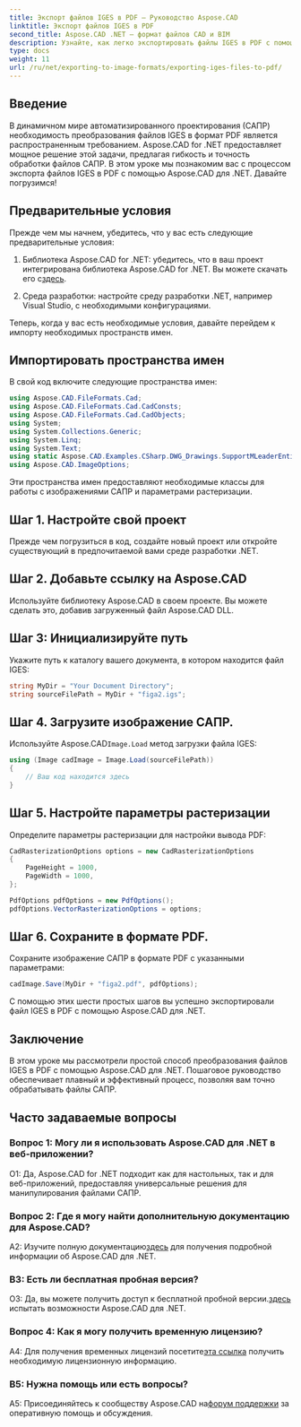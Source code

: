 ```yaml
---
title: Экспорт файлов IGES в PDF — Руководство Aspose.CAD
linktitle: Экспорт файлов IGES в PDF
second_title: Aspose.CAD .NET — формат файлов CAD и BIM
description: Узнайте, как легко экспортировать файлы IGES в PDF с помощью Aspose.CAD для .NET. Следуйте нашему пошаговому руководству для точного манипулирования файлами САПР.
type: docs
weight: 11
url: /ru/net/exporting-to-image-formats/exporting-iges-files-to-pdf/
---
```

## Введение

В динамичном мире автоматизированного проектирования (САПР) необходимость преобразования файлов IGES в формат PDF является распространенным требованием. Aspose.CAD for .NET предоставляет мощное решение этой задачи, предлагая гибкость и точность обработки файлов САПР. В этом уроке мы познакомим вас с процессом экспорта файлов IGES в PDF с помощью Aspose.CAD для .NET. Давайте погрузимся!

## Предварительные условия

Прежде чем мы начнем, убедитесь, что у вас есть следующие предварительные условия:

1.  Библиотека Aspose.CAD for .NET: убедитесь, что в ваш проект интегрирована библиотека Aspose.CAD for .NET. Вы можете скачать его с[здесь](https://releases.aspose.com/cad/net/).

2. Среда разработки: настройте среду разработки .NET, например Visual Studio, с необходимыми конфигурациями.

Теперь, когда у вас есть необходимые условия, давайте перейдем к импорту необходимых пространств имен.

## Импортировать пространства имен

В свой код включите следующие пространства имен:

```csharp
using Aspose.CAD.FileFormats.Cad;
using Aspose.CAD.FileFormats.Cad.CadConsts;
using Aspose.CAD.FileFormats.Cad.CadObjects;
using System;
using System.Collections.Generic;
using System.Linq;
using System.Text;
using static Aspose.CAD.Examples.CSharp.DWG_Drawings.SupportMLeaderEntityForDWGFormat;
using Aspose.CAD.ImageOptions;
```

Эти пространства имен предоставляют необходимые классы для работы с изображениями САПР и параметрами растеризации.

## Шаг 1. Настройте свой проект

Прежде чем погрузиться в код, создайте новый проект или откройте существующий в предпочитаемой вами среде разработки .NET.

## Шаг 2. Добавьте ссылку на Aspose.CAD

Используйте библиотеку Aspose.CAD в своем проекте. Вы можете сделать это, добавив загруженный файл Aspose.CAD DLL.

## Шаг 3: Инициализируйте путь

Укажите путь к каталогу вашего документа, в котором находится файл IGES:

```csharp
string MyDir = "Your Document Directory";
string sourceFilePath = MyDir + "figa2.igs";
```

## Шаг 4. Загрузите изображение САПР.

 Используйте Aspose.CAD`Image.Load` метод загрузки файла IGES:

```csharp
using (Image cadImage = Image.Load(sourceFilePath))
{
    // Ваш код находится здесь
}
```

## Шаг 5. Настройте параметры растеризации

Определите параметры растеризации для настройки вывода PDF:

```csharp
CadRasterizationOptions options = new CadRasterizationOptions
{
    PageHeight = 1000,
    PageWidth = 1000,
};

PdfOptions pdfOptions = new PdfOptions();
pdfOptions.VectorRasterizationOptions = options;
```

## Шаг 6. Сохраните в формате PDF.

Сохраните изображение САПР в формате PDF с указанными параметрами:

```csharp
cadImage.Save(MyDir + "figa2.pdf", pdfOptions);
```

С помощью этих шести простых шагов вы успешно экспортировали файл IGES в PDF с помощью Aspose.CAD для .NET.

## Заключение

В этом уроке мы рассмотрели простой способ преобразования файлов IGES в PDF с помощью Aspose.CAD для .NET. Пошаговое руководство обеспечивает плавный и эффективный процесс, позволяя вам точно обрабатывать файлы САПР.


## Часто задаваемые вопросы

### Вопрос 1: Могу ли я использовать Aspose.CAD для .NET в веб-приложении?

О1: Да, Aspose.CAD for .NET подходит как для настольных, так и для веб-приложений, предоставляя универсальные решения для манипулирования файлами САПР.

### Вопрос 2: Где я могу найти дополнительную документацию для Aspose.CAD?

 A2: Изучите полную документацию[здесь](https://reference.aspose.com/cad/net/) для получения подробной информации об Aspose.CAD для .NET.

### В3: Есть ли бесплатная пробная версия?

 О3: Да, вы можете получить доступ к бесплатной пробной версии.[здесь](https://releases.aspose.com/) испытать возможности Aspose.CAD для .NET.

### Вопрос 4: Как я могу получить временную лицензию?

 A4: Для получения временных лицензий посетите[эта ссылка](https://purchase.aspose.com/temporary-license/) получить необходимую лицензионную информацию.

### В5: Нужна помощь или есть вопросы?

A5: Присоединяйтесь к сообществу Aspose.CAD на[форум поддержки](https://forum.aspose.com/c/cad/19) за оперативную помощь и обсуждения.